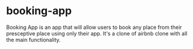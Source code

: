 # booking-app

Booking App is an app that will allow users to book any place from their presceptive place using only their app. It's a clone of airbnb clone with all the main functionality.